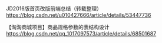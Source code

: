 JD2016版首页改版前端总结（转载整理）
https://blog.csdn.net/u010427666/article/details/53447736

【淘淘商城项目】商品规格参数的表结构设计
https://blog.csdn.net/qq_1017097573/article/details/68501687
